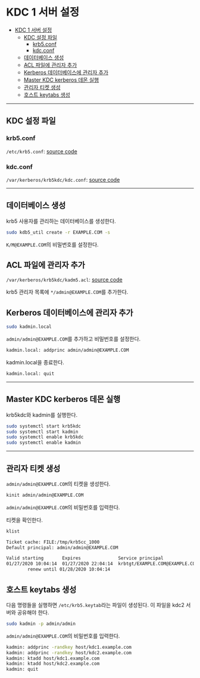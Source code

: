 # KDC 1 서버 설정

- [KDC 1 서버 설정](#kdc-1-%ec%84%9c%eb%b2%84-%ec%84%a4%ec%a0%95)
  - [KDC 설정 파일](#kdc-%ec%84%a4%ec%a0%95-%ed%8c%8c%ec%9d%bc)
    - [krb5.conf](#krb5conf)
    - [kdc.conf](#kdcconf)
  - [데이터베이스 생성](#%eb%8d%b0%ec%9d%b4%ed%84%b0%eb%b2%a0%ec%9d%b4%ec%8a%a4-%ec%83%9d%ec%84%b1)
  - [ACL 파일에 관리자 추가](#acl-%ed%8c%8c%ec%9d%bc%ec%97%90-%ea%b4%80%eb%a6%ac%ec%9e%90-%ec%b6%94%ea%b0%80)
  - [Kerberos 데이터베이스에 관리자 추가](#kerberos-%eb%8d%b0%ec%9d%b4%ed%84%b0%eb%b2%a0%ec%9d%b4%ec%8a%a4%ec%97%90-%ea%b4%80%eb%a6%ac%ec%9e%90-%ec%b6%94%ea%b0%80)
  - [Master KDC kerberos 데몬 실행](#master-kdc-kerberos-%eb%8d%b0%eb%aa%ac-%ec%8b%a4%ed%96%89)
  - [관리자 티켓 생성](#%ea%b4%80%eb%a6%ac%ec%9e%90-%ed%8b%b0%ec%bc%93-%ec%83%9d%ec%84%b1)
  - [호스트 keytabs 생성](#%ed%98%b8%ec%8a%a4%ed%8a%b8-keytabs-%ec%83%9d%ec%84%b1)

---

## KDC 설정 파일

### krb5.conf

`/etc/krb5.conf`: [source code](/src/krb5.conf)

### kdc.conf

`/var/kerberos/krb5kdc/kdc.conf`: [source code](/src/kdc.conf)

---

## 데이터베이스 생성

krb5 사용자를 관리하는 데이터베이스를 생성한다.

```bash
sudo kdb5_util create -r EXAMPLE.COM -s
```

`K/M@EXAMPLE.COM`의 비밀번호를 설정한다.

## ACL 파일에 관리자 추가

`/var/kerberos/krb5kdc/kadm5.acl`: [source code](/src/kadm5.acl)

krb5 관리자 목록에 `*/admin@EXAMPLE.COM`를 추가한다.

## Kerberos 데이터베이스에 관리자 추가

```bash
sudo kadmin.local
```

`admin/admin@EXAMPLE.COM`를 추가하고 비밀번호를 설정한다.

```bash
kadmin.local: addprinc admin/admin@EXAMPLE.COM
```

kadmin.local을 종료한다.

```bash
kadmin.local: quit
```

---

## Master KDC kerberos 데몬 실행

krb5kdc와 kadmin를 실행한다.

```bash
sudo systemctl start krb5kdc
sudo systemctl start kadmin
sudo systemctl enable krb5kdc
sudo systemctl enable kadmin
```

---

## 관리자 티켓 생성

`admin/admin@EXAMPLE.COM`의 티켓을 생성한다.

```bash
kinit admin/admin@EXAMPLE.COM
```

`admin/admin@EXAMPLE.COM`의 비밀번호를 입력한다.

티켓을 확인한다.

```bash
klist
```

```bash
Ticket cache: FILE:/tmp/krb5cc_1000
Default principal: admin/admin@EXAMPLE.COM

Valid starting       Expires              Service principal
01/27/2020 10:04:14  01/27/2020 22:04:14  krbtgt/EXAMPLE.COM@EXAMPLE.COM
        renew until 01/28/2020 10:04:14
```

## 호스트 keytabs 생성

다음 명령들을 실행하면 `/etc/krb5.keytab`라는 파일이 생성된다. 이 파일을 kdc2 서버와 공유해야 한다.

```bash
sudo kadmin -p admin/admin
```

`admin/admin@EXAMPLE.COM`의 비밀번호를 입력한다.

```bash
kadmin: addprinc -randkey host/kdc1.example.com
kadmin: addprinc -randkey host/kdc2.example.com
kadmin: ktadd host/kdc1.example.com
kadmin: ktadd host/kdc2.example.com
kadmin: quit
```